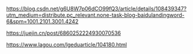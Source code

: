 https://blog.csdn.net/g6U8W7p06dCO99fQ3/article/details/108439347?utm_medium=distribute.pc_relevant.none-task-blog-baidulandingword-6&spm=1001.2101.3001.4242

https://juejin.cn/post/6860252224930070536

https://www.lagou.com/lgeduarticle/104180.html



